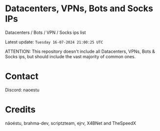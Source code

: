 # Datacenters, VPNs, Bots and Socks IPs
 
Datacenters / Bots / VPN / Socks ips list

Latest update: `Tuesday 16-07-2024 21:00:25 UTC` 

ATTENTION: This repository doesn't include all Datacenters, VPNs, Bots & Socks ips, 
but should include the vast majority of common ones.

# Contact
Discord: naoestu

# Credits
nãoéstu, brahma-dev, scriptzteam, ejrv, X4BNet and TheSpeedX
